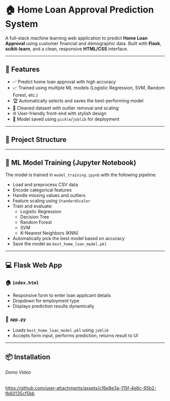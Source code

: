 # 🏠 Home Loan Approval Prediction System

A full-stack machine learning web application to predict **Home Loan Approval** using customer financial and demographic data. Built with **Flask**, **scikit-learn**, and a clean, responsive **HTML/CSS** interface.

---

## 🚀 Features

- ✅ Predict home loan approval with high accuracy
- 📈 Trained using multiple ML models (Logistic Regression, SVM, Random Forest, etc.)
- 🏆 Automatically selects and saves the best-performing model
- 🧼 Cleaned dataset with outlier removal and scaling
- 🌐 User-friendly front-end with stylish design
- 💾 Model saved using `pickle`/`joblib` for deployment

---

## 📂 Project Structure





---

## 🧠 ML Model Training (Jupyter Notebook)

The model is trained in `model_training.ipynb` with the following pipeline:

- Load and preprocess CSV data
- Encode categorical features
- Handle missing values and outliers
- Feature scaling using `StandardScaler`
- Train and evaluate:
  - Logistic Regression
  - Decision Tree
  - Random Forest
  - SVM
  - K-Nearest Neighbors (KNN)
- Automatically pick the best model based on accuracy
- Save the model as `best_home_loan_model.pkl`

---

## 💻 Flask Web App

### 🏠 `index.html`
- Responsive form to enter loan applicant details
- Dropdown for employment type
- Displays prediction results dynamically

### 🔧 `app.py`
- Loads `best_home_loan_model.pkl` using `joblib`
- Accepts form input, performs prediction, returns result to UI

---

## 📦 Installation


###### Demo Video









https://github.com/user-attachments/assets/c16e8e3a-115f-4e6c-95b2-fb60135cf5bb









 
 

